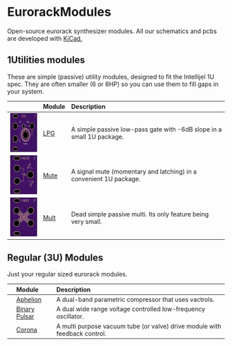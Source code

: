 # EurorackModules

Open-source eurorack synthesizer modules. All our schematics and pcbs are developed with [KiCad.](http://kicad-pcb.org/)

## 1Utilities modules

These are simple (passive) utility modules, designed to fit the Intellijel 1U spec. They are often smaller (6 or 8HP) so you can use them to fill gaps in your system.

| | Module | Description |
| --- | :----- | :---------- |
|<img src="1Utilities/1U_LPG/1u_lpg_oshpark_preview.png" alt="OSHpark preview" height="90px">| [LPG](1Utilities/1U_LPG) | A simple passive low-pass gate with -6dB slope in a small 1U package. |
|<img src="1Utilities/1U_Mute/1u_mute_oshpark_preview.png" alt="OSHpark preview" height="90px">| [Mute](1Utilities/1U_Mute) | A signal mute (momentary and latching) in a convenient 1U package.|
|<img src="1Utilities/1U_Mult/1u_mult_oshpark_preview.png" alt="OSHpark preview" height="90px">| [Mult](1Utilities/1U_Mult) | Dead simple passive multi. Its only feature being very small. |

## Regular (3U) Modules

Just your regular sized eurorack modules.

| | Module | Description |
| --- | :----- | :---------- |
|| [Aphelion](Aphelion) | A dual-band parametric compressor that uses vactrols. |
|| [Binary Pulsar](BinaryPulsar) | A dual wide range voltage controlled low-frequency oscillator. |
|| [Corona](Corona) | A multi purpose vacuum tube (or valve) drive module with feedback control. |
